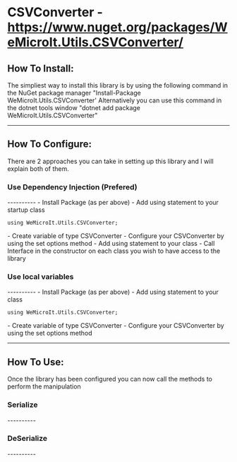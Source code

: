 CSVConverter - https://www.nuget.org/packages/WeMicroIt.Utils.CSVConverter/
===========

How To Install:
----------
The simpliest way to install this library is by using the following command in the NuGet package manager
"Install-Package WeMicroIt.Utils.CSVConverter'
Alternatively you can use this command in the dotnet tools window
"dotnet add package WeMicroIt.Utils.CSVConverter"

---

How To Configure:
----------
There are 2 approaches you can take in setting up this library and I will explain both of them.

<h3>Use Dependency Injection (Prefered)</h3>
----------
- Install Package (as per above)
- Add using statement to your startup class
<pre><code>using WeMicroIt.Utils.CSVConverter;</code></pre>
- Create variable of type CSVConverter
- Configure your CSVConverter by using the set options method
- Add using statement to your class
- Call Interface in the constructor on each class you wish to have access to the library

<h3>Use local variables</h3>
----------
- Install Package (as per above)
- Add using statement to your class
<pre><code>using WeMicroIt.Utils.CSVConverter;</code></pre>
- Create variable of type CSVConverter 
- Configure your CSVConverter by using the set options method

---

How To Use:
----------
Once the library has been configured you can now call the methods to perform the manipulation

<h3>Serialize</h3>
----------


<h3>DeSerialize</h3>
----------
